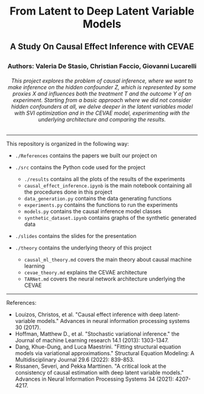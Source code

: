 <div align="center">
    <h1>From Latent to Deep Latent Variable Models</h1>
    <h2>A Study On Causal Effect Inference with CEVAE<h2>
    <h3>Authors: Valeria De Stasio, Christian Faccio, Giovanni Lucarelli</h3>
    <h6>This project explores the problem of causal inference, where we want to make inference on the hidden confounder Z, which is represented by some proxies X and influences both the treatment T and the outcome Y of an experiment. Starting from a basic approach where we did not consider hidden confounders at all, we delve deeper in the latent variables model with SVI optimization and in the CEVAE model, experimenting with the underlying architecture and comparing the results.</h6>
</div>

--- 

This repository is organized in the following way:

- `./References` contains the papers we built our project on
- `./src` contains the Python code used for the project
    
    - `./results` contains all the plots of the results of the experiments
    - `causal_effect_inference.ipynb` is the main notebook containing all the procedures done in this project
    - `data_generation.py` contains the data generating functions
    - `experiments.py` contains the functions to run the experiments
    - `models.py` contains the causal inference model classes
    - `synthetic_dataset.ipynb` contains graphs of the synthetic generated data
    

- `./slides` contains the slides for the presentation
- `./theory` contains the underlying theory of this project

    - `causal_ml_theory.md` covers the main theory about causal machine learning
    - `cevae_theory.md` explains the CEVAE architecture
    - `TARNet.md` covers the neural network architecture underlying the CEVAE


---

References:

- Louizos, Christos, et al. "Causal effect inference with deep latent-variable models." Advances in neural information processing systems 30 (2017).
- Hoffman, Matthew D., et al. "Stochastic variational inference." the Journal of machine Learning research 14.1 (2013): 1303-1347.
- Dang, Khue-Dung, and Luca Maestrini. "Fitting structural equation models via variational approximations." Structural Equation Modeling: A Multidisciplinary Journal 29.6 (2022): 839-853.
- Rissanen, Severi, and Pekka Marttinen. "A critical look at the consistency of causal estimation with deep latent variable models." Advances in Neural Information Processing Systems 34 (2021): 4207-4217.



